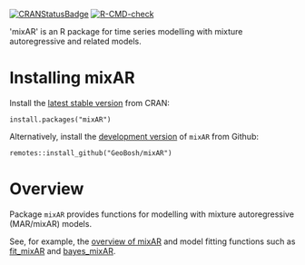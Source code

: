 <!-- badges: start -->
[![CRANStatusBadge](http://www.r-pkg.org/badges/version/mixAR)](https://cran.r-project.org/package=mixAR)
[![R-CMD-check](https://github.com/GeoBosh/mixAR/workflows/R-CMD-check/badge.svg)](https://github.com/GeoBosh/mixAR/actions)
<!-- badges: end -->

'mixAR' is an R package for time series modelling with mixture autoregressive and related
models.

# Installing mixAR

Install the  [latest stable version](https://cran.r-project.org/package=mixAR) from CRAN:

    install.packages("mixAR")


Alternatively, install the [development version](https://github.com/GeoBosh/mixAR) of
`mixAR` from Github:

    remotes::install_github("GeoBosh/mixAR")


# Overview

  Package `mixAR` provides functions for modelling with mixture
  autoregressive (MAR/mixAR) models.

  See, for example, the [overview of
  mixAR](https://geobosh.github.io/mixAR/reference/mixAR-package.html) and model
  fitting functions such as
  [fit_mixAR](https://geobosh.github.io/mixAR/reference/fit_mixAR-methods.html)
  and [bayes_mixAR](https://geobosh.github.io/mixAR/reference/bayes_mixAR.html).
  
